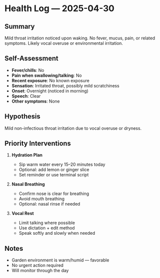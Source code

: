# Health Log — 2025-04-30

## Summary
Mild throat irritation noticed upon waking. No fever, mucus, pain, or related symptoms. Likely vocal overuse or environmental irritation.

## Self-Assessment
- **Fever/chills**: No  
- **Pain when swallowing/talking**: No  
- **Recent exposure**: No known exposure  
- **Sensation**: Irritated throat, possibly mild scratchiness  
- **Onset**: Overnight (noticed in morning)  
- **Speech**: Clear  
- **Other symptoms**: None  

## Hypothesis
Mild non-infectious throat irritation due to vocal overuse or dryness.

## Priority Interventions
1. **Hydration Plan**
   - Sip warm water every 15–20 minutes today
   - Optional: add lemon or ginger slice
   - Set reminder or use terminal script

2. **Nasal Breathing**
   - Confirm nose is clear for breathing
   - Avoid mouth breathing  
   - Optional: nasal rinse if needed

3. **Vocal Rest**
   - Limit talking where possible  
   - Use dictation + edit method  
   - Speak softly and slowly when needed

## Notes
- Garden environment is warm/humid — favorable
- No urgent action required
- Will monitor through the day
